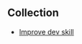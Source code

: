## Collection
- [Improve dev skill](https://github.com/toan207/Collection/blob/master/docs/imprsk.md)
